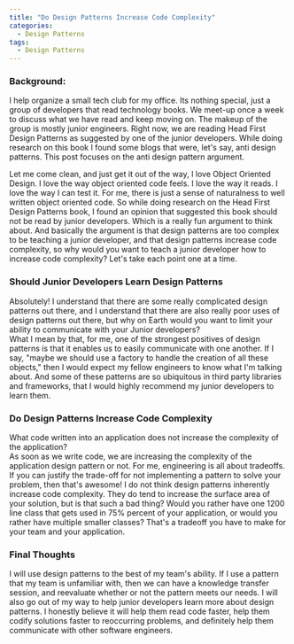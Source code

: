 ```yaml
---
title: "Do Design Patterns Increase Code Complexity"
categories:
  - Design Patterns
tags:
  - Design Patterns
---
```


### Background:
I help organize a small tech club for my office.  Its nothing special, just a group of 
developers that read technology books.  We meet-up once a week to discuss what we have read 
and keep moving on.  The makeup of the group is mostly junior engineers.  Right now, we are 
reading Head First Design Patterns as suggested by one of the junior developers.  While doing 
research on this book I found some blogs that were, let's say, anti design patterns.  This 
post focuses on the anti design pattern argument.

Let me come clean, and just get it out of the way, I love Object Oriented Design.  I love 
the way object oriented code feels.  I love the way it reads.  I love the way I can test it.
  For me, there is just a sense of naturalness to well written object oriented code.  So 
  while doing research on the Head First Design Patterns book, I found an opinion that 
  suggested this book should not be read by junior developers.  Which is a really fun 
  argument to think about.  And basically the argument is that design patterns are too 
  complex to be teaching a junior developer, and that design patterns increase code 
  complexity, so why would you want to teach a junior developer how to increase code 
  complexity?  Let's take each point one at a time.
  
### Should Junior Developers Learn Design Patterns
Absolutely! I understand that there are some really complicated design patterns out there, 
and I understand that there are also really poor uses of design patterns out there, but why 
on Earth would you want to limit your ability to communicate with your Junior developers?  
What I mean by that, for me, one of the strongest positives of design patterns is that it 
enables us to easily communicate with one another.  If I say, "maybe we should use a factory
 to handle the creation of all these objects," then I would expect my fellow engineers to 
 know what I'm talking about.  And some of these patterns are so ubiquitous in third party 
 libraries and frameworks, that I would highly recommend my junior developers to learn them.  
 
### Do Design Patterns Increase Code Complexity
What code written into an application does not increase the complexity of the application?  
As soon as we write code, we are increasing the complexity of the application design pattern
 or not.  For me, engineering is all about tradeoffs.  If you can justify the trade-off for
  not implementing a pattern to solve your problem, then that's awesome!  I do not think 
  design patterns inherently increase code complexity.  They do tend to increase the surface
   area of your solution, but is that such a bad thing?  Would you rather have one 1200 line
    class that gets used in 75% percent of your application, or would you rather have 
    multiple smaller classes?  That's a tradeoff you have to make for your team and your 
    application.  

### Final Thoughts
I will use design patterns to the best of my team's ability.  If I use a pattern that my 
team is unfamiliar with, then we can have a knowledge transfer session, and reevaluate 
whether or not the pattern meets our needs.  I will also go out of my way to help junior 
developers learn more about design patterns.  I honestly believe it will help them read code
 faster, help them codify solutions faster to reoccurring problems, and definitely help them 
 communicate with other software engineers.

